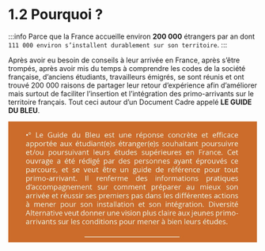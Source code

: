 # 1.2 Pourquoi ?

:::info
Parce que la France accueille environ **200 000** étrangers par an dont `111 000 environ s’installent durablement sur son territoire`. 
:::

Après avoir eu besoin de conseils à leur arrivée en France, après s’être trompés, après avoir mis du temps à comprendre les codes de la société française, d’anciens étudiants, travailleurs émigrés, se sont réunis et ont trouvé 200 000 raisons de partager leur retour d’expérience afin d’améliorer mais surtout de faciliter l’insertion et l’intégration des primo-arrivants sur le territoire français. Tout ceci autour d’un Document Cadre appelé **LE GUIDE DU BLEU**.

![des-gdb](/img/des-gdb.png)
